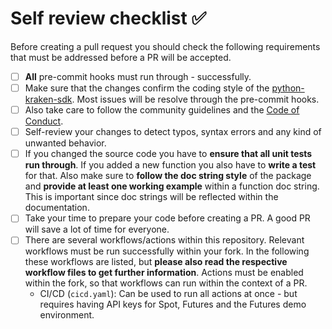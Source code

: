 # Self review checklist ✅

Before creating a pull request you should check the following requirements that
must be addressed before a PR will be accepted.

- [ ] **All** pre-commit hooks must run through - successfully.
- [ ] Make sure that the changes confirm the coding style of the
      [python-kraken-sdk](https://github.com/btschwertfeger/python-kraken-sdk).
      Most issues will be resolve through the pre-commit hooks.
- [ ] Also take care to follow the community guidelines and the [Code of
      Conduct](./CODE_OF_CONDUCT.md).
- [ ] Self-review your changes to detect typos, syntax errors and any kind of
      unwanted behavior.
- [ ] If you changed the source code you have to **ensure that all unit tests
      run through**. If you added a new function you also have to **write a
      test** for that. Also make sure to **follow the doc string style** of the
      package and **provide at least one working example** within a function doc
      string. This is important since doc strings will be reflected within the
      documentation.
- [ ] Take your time to prepare your code before creating a PR. A good PR will
      save a lot of time for everyone.
- [ ] There are several workflows/actions within this repository. Relevant
      workflows must be run successfully within your fork. In the following
      these workflows are listed, but **please also read the respective workflow
      files to get further information**. Actions must be enabled within the
      fork, so that workflows can run within the context of a PR.
  - CI/CD (`cicd.yaml`): Can be used to run all actions at once - but requires
    having API keys for Spot, Futures and the Futures demo environment.
